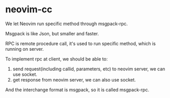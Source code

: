 # neovim-cc

We let Neovim run specific method through msgpack-rpc.

Msgpack is like Json, but smaller and faster.

RPC is remote procedure call, it's used to run specific method, which is running on server.

To implement rpc at client, we should be able to:

1. send request(including callid, parameters, etc) to neovim server, we can use socket.
2. get response from neovim server, we can also use socket.

And the interchange format is msgpack, so it is called msgpack-rpc.
